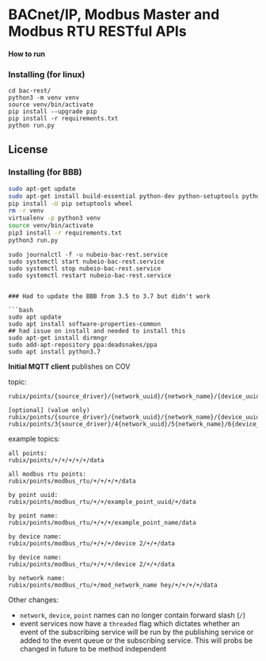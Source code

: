 # BACnet/IP, Modbus Master and Modbus RTU RESTful APIs

#### How to run

### Installing (for linux)

```
cd bac-rest/
python3 -m venv venv
source venv/bin/activate
pip install --upgrade pip
pip install -r requirements.txt
python run.py
```

## License

### Installing (for BBB)

```bash
sudo apt-get update
sudo apt-get install build-essential python-dev python-setuptools python-pip python-smbus python3-pip virtualenv -y
pip install -U pip setuptools wheel
rm -r venv
virtualenv -p python3 venv
source venv/bin/activate
pip3 install -r requirements.txt
python3 run.py
```

```
sudo journalctl -f -u nubeio-bac-rest.service
sudo systemctl start nubeio-bac-rest.service
sudo systemctl stop nubeio-bac-rest.service
sudo systemctl restart nubeio-bac-rest.service
```

```

### Had to update the BBB from 3.5 to 3.7 but didn't work

```bash
sudo apt update
sudo apt install software-properties-common
## had issue on install and needed to install this
sudo apt-get install dirmngr
sudo add-apt-repository ppa:deadsnakes/ppa
sudo apt install python3.7
```



**Initial MQTT client**
publishes on COV
  
topic:
```
rubix/points/{source_driver}/{network_uuid}/{network_name}/{device_uuid}/{device_name}/{point.uuid}/{point.name}/data

[optional] (value only)
rubix/points/{source_driver}/{network_uuid}/{network_name}/{device_uuid}/{device_name}/{point.uuid}/{point.name}/value
rubix/points/3{source_driver}/4{network_uuid}/5{network_name}/6{device_uuid}/7{device_name}/8{point.uuid}/9{point.name}/value
```


example topics:
```
all points:
rubix/points/+/+/+/+/+/data

all modbus rtu points:
rubix/points/modbus_rtu/+/+/+/+/data

by point uuid:
rubix/points/modbus_rtu/+/+/example_point_uuid/+/data

by point name:
rubix/points/modbus_rtu/+/+/+/example_point_name/data

by device name:
rubix/points/modbus_rtu/+/+/+/device 2/+/+/data

by device name:
rubix/points/modbus_rtu/+/+/+/device 2/+/+/data

by network name:
rubix/points/modbus_rtu/+/mod_network_name hey/+/+/+/+/data
```
Other changes:
- `network`, `device`, `point` names can no longer contain forward slash (`/`)
- event services now have a `threaded` flag which dictates whether an event of the subscribing service will be run by the publishing service or added to the event queue or the subscribing service. This will probs be changed in future to be method independent
  

